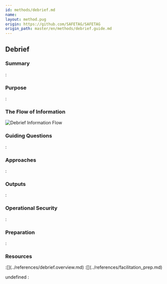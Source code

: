 ```yaml
---
id: methods/debrief.md
name: 
layout: method.pug
origin: https://github.com/SAFETAG/SAFETAG
origin_path: master/en/methods/debrief.guide.md
---
```

## Debrief


### Summary
:[](../methods/debrief/summary.md)
### Purpose
:[](../methods/debrief/purpose.md)
### The Flow of Information
![Debrief Information Flow](images/info_flows/debrief.svg)

### Guiding Questions
:[](../methods/debrief/guiding_questions.md)
### Approaches
:[](../methods/debrief/approaches.md)
### Outputs
:[](../methods/debrief/output.md)
### Operational Security
:[](../methods/debrief/operational_security.md)
### Preparation
:[](../methods/debrief/preparation.md)



### Resources
<div class="greybox">
:[](../references/debrief.overview.md)
:[](../references/facilitation_prep.md)
</div>


undefined
:[](../references/footnotes.md)
